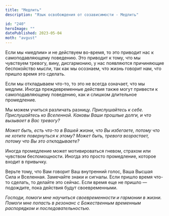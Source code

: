 ```yaml
---
title: "Медлить"
description: "Язык освобождения от созависимости - Медлить"

id: "240"
heroImage: ""
datePublished: 2023-05-04
moth: "avgust"
---
```


Если мы «медлим» и не действуем во-время, то это приводит нас к
самоподавляющему поведению. Это приводит к тому, что мы чувствуем тревогу,
вину, дисгармонию, у нас появляются причиняющие беспокойство мысли, так как мы
осознаем, что жизнь говорит нам, что пришло время это сделать.

Если мы откладываем что-то, то это не всегда означает, что мы медлим. Иногда
преждевременные действия также могут привести к самоподавляющему поведению,
как и слишком длительное промедление.

Мы можем учиться различать разницу. _Прислушайтесь к себе. Прислушайтесь ко
Вселенной. Каковы Ваши прошлые_ _долги, и что вызывает в Вас тревогу?_

_Может быть, есть что-то в Вашей жизни, что Вы избегаете, потому что не хотите
повернуться к этому? Может быть,_ _тревога возрастает, потому что Вы это
откладываете?_

Иногда промедление может мотивироваться гневом, страхом или чувством
беспомощности. Иногда это просто промедление, которое входит в привычку.

Верьте тому, что Вам говорит Ваш внутренний голос, Ваша Высшая Сила и
Вселенная. Замечайте знаки и сигналы. Если пришло время что-то сделать, то
делайте это сейчас. Если время еще не пришло — подождите, пока действия будут
своевременными.

_Господи,_ _помоги_ _мне_ _научиться_ _своевременности_ _и_ _гармонии_ _в_
_жизни._ _Помоги_ _мне_ _попасть_ _в_ _резонанс_ _с_ _Божественным_
_временным_ _распорядком_ _и_ _последовательностью._

